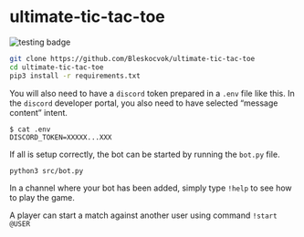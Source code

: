 # ultimate-tic-tac-toe

![testing badge](https://github.com/Bleskocvok/ultimate-tic-tac-toe/actions/workflows/tests.yml/badge.svg)

```sh
git clone https://github.com/Bleskocvok/ultimate-tic-tac-toe
cd ultimate-tic-tac-toe
pip3 install -r requirements.txt

```

You will also need to have a `discord` token prepared in a `.env` file like
this. In the `discord` developer portal, you also need to have selected
“message content” intent.
```
$ cat .env
DISCORD_TOKEN=XXXXX...XXX
```

If all is setup correctly, the bot can be started by running the `bot.py` file.
```sh
python3 src/bot.py
```

In a channel where your bot has been added, simply type `!help` to see how to
play the game.

A player can start a match against another user using command `!start @USER`
